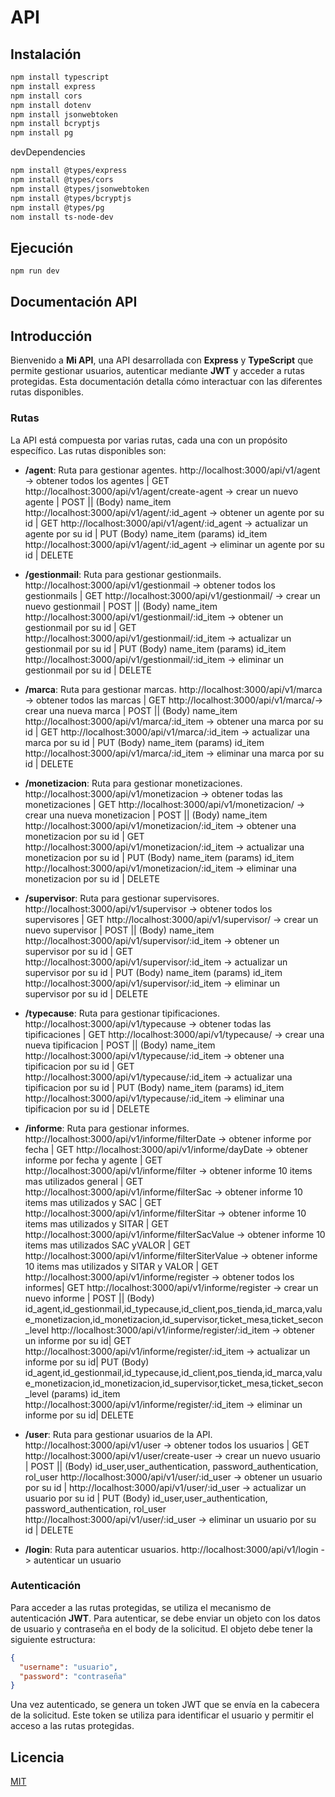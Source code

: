 # API

## Instalación

 ```bash
npm install typescript 
npm install express
npm install cors
npm install dotenv
npm install jsonwebtoken
npm install bcryptjs
npm install pg
```
devDependencies
```bash
npm install @types/express
npm install @types/cors
npm install @types/jsonwebtoken
npm install @types/bcryptjs
npm install @types/pg
nom install ts-node-dev
```

## Ejecución

```bash
npm run dev
```

## Documentación API
## Introducción

Bienvenido a **Mi API**, una API desarrollada con **Express** y **TypeScript** que permite gestionar usuarios, autenticar mediante **JWT** y acceder a rutas protegidas. Esta documentación detalla cómo interactuar con las diferentes rutas disponibles.

### Rutas
La API está compuesta por varias rutas, cada una con un propósito específico. Las rutas disponibles son:

- **/agent**: Ruta para gestionar agentes.
http://localhost:3000/api/v1/agent -> obtener todos los agentes | GET
http://localhost:3000/api/v1/agent/create-agent -> crear un nuevo agente | POST || (Body) name_item
http://localhost:3000/api/v1/agent/:id_agent -> obtener un agente por su id | GET
http://localhost:3000/api/v1/agent/:id_agent -> actualizar un agente por su id | PUT (Body) name_item (params) id_item
http://localhost:3000/api/v1/agent/:id_agent -> eliminar un agente por su id | DELETE

- **/gestionmail**: Ruta para gestionar gestionmails.
http://localhost:3000/api/v1/gestionmail -> obtener todos los gestionmails | GET
http://localhost:3000/api/v1/gestionmail/ -> crear un nuevo gestionmail | POST || (Body) name_item
http://localhost:3000/api/v1/gestionmail/:id_item -> obtener un gestionmail por su id | GET
http://localhost:3000/api/v1/gestionmail/:id_item -> actualizar un gestionmail por su id | PUT (Body) name_item (params) id_item
http://localhost:3000/api/v1/gestionmail/:id_item -> eliminar un gestionmail por su id | DELETE

- **/marca**: Ruta para gestionar marcas.
http://localhost:3000/api/v1/marca -> obtener todos las marcas | GET
http://localhost:3000/api/v1/marca/-> crear una nueva marca  | POST || (Body) name_item
http://localhost:3000/api/v1/marca/:id_item -> obtener una marca por su id | GET
http://localhost:3000/api/v1/marca/:id_item -> actualizar una marca por su id | PUT (Body) name_item (params) id_item
http://localhost:3000/api/v1/marca/:id_item -> eliminar una marca por su id | DELETE

- **/monetizacion**: Ruta para gestionar monetizaciones.
http://localhost:3000/api/v1/monetizacion -> obtener todas las monetizaciones | GET
http://localhost:3000/api/v1/monetizacion/ -> crear una nueva monetizacion | POST || (Body) name_item
http://localhost:3000/api/v1/monetizacion/:id_item -> obtener una monetizacion por su id | GET
http://localhost:3000/api/v1/monetizacion/:id_item -> actualizar una monetizacion por su id | PUT (Body) name_item (params) id_item
http://localhost:3000/api/v1/monetizacion/:id_item -> eliminar una monetizacion por su id | DELETE

- **/supervisor**: Ruta para gestionar supervisores.
http://localhost:3000/api/v1/supervisor -> obtener todos los supervisores | GET
http://localhost:3000/api/v1/supervisor/ -> crear un nuevo supervisor | POST || (Body) name_item
http://localhost:3000/api/v1/supervisor/:id_item -> obtener un supervisor por su id | GET
http://localhost:3000/api/v1/supervisor/:id_item -> actualizar un supervisor por su id  | PUT (Body) name_item (params) id_item
http://localhost:3000/api/v1/supervisor/:id_item -> eliminar un supervisor por su id | DELETE

- **/typecause**: Ruta para gestionar tipificaciones.
http://localhost:3000/api/v1/typecause -> obtener todas las tipificaciones | GET
http://localhost:3000/api/v1/typecause/ -> crear una nueva tipificacion | POST || (Body) name_item
http://localhost:3000/api/v1/typecause/:id_item -> obtener una tipificacion por su id | GET
http://localhost:3000/api/v1/typecause/:id_item -> actualizar una tipificacion por su id | PUT (Body) name_item (params) id_item
http://localhost:3000/api/v1/typecause/:id_item -> eliminar una tipificacion por su id | DELETE

- **/informe**: Ruta para gestionar informes.
http://localhost:3000/api/v1/informe/filterDate -> obtener informe por fecha | GET
http://localhost:3000/api/v1/informe/dayDate -> obtener informe por fecha y agente | GET
http://localhost:3000/api/v1/informe/filter -> obtener informe 10 items mas utilizados general | GET
http://localhost:3000/api/v1/informe/filterSac -> obtener informe 10 items mas utilizados y SAC | GET
http://localhost:3000/api/v1/informe/filterSitar -> obtener informe 10 items mas utilizados y SITAR | GET
http://localhost:3000/api/v1/informe/filterSacValue -> obtener informe 10 items mas utilizados SAC yVALOR | GET
http://localhost:3000/api/v1/informe/filterSiterValue -> obtener informe 10 items mas utilizados y SITAR y VALOR | GET
http://localhost:3000/api/v1/informe/register -> obtener todos los informes| GET
http://localhost:3000/api/v1/informe/register -> crear un nuevo informe | POST  || (Body) id_agent,id_gestionmail,id_typecause,id_client,pos_tienda,id_marca,value_monetizacion,id_monetizacion,id_supervisor,ticket_mesa,ticket_secon_level
http://localhost:3000/api/v1/informe/register/:id_item -> obtener un informe por su id| GET
http://localhost:3000/api/v1/informe/register/:id_item -> actualizar un informe por su id| PUT (Body) id_agent,id_gestionmail,id_typecause,id_client,pos_tienda,id_marca,value_monetizacion,id_monetizacion,id_supervisor,ticket_mesa,ticket_secon_level (params) id_item
http://localhost:3000/api/v1/informe/register/:id_item -> eliminar un informe por su id| DELETE

- **/user**: Ruta para gestionar usuarios de la API.
http://localhost:3000/api/v1/user -> obtener todos los usuarios | GET
http://localhost:3000/api/v1/user/create-user -> crear un nuevo usuario | POST || (Body) id_user,user_authentication, password_authentication, rol_user
http://localhost:3000/api/v1/user/:id_user -> obtener un usuario por su id |
http://localhost:3000/api/v1/user/:id_user -> actualizar un usuario por su id | PUT (Body) id_user,user_authentication, password_authentication, rol_user
http://localhost:3000/api/v1/user/:id_user -> eliminar un usuario por su id | DELETE

- **/login**: Ruta para autenticar usuarios.
http://localhost:3000/api/v1/login -> autenticar un usuario

### Autenticación
Para acceder a las rutas protegidas, se utiliza el mecanismo de autenticación **JWT**. Para autenticar, se debe enviar un objeto con los datos de usuario y contraseña en el body de la solicitud. El objeto debe tener la siguiente estructura:

```json
{
  "username": "usuario",
  "password": "contraseña"
}
```
Una vez autenticado, se genera un token JWT que se envía en la cabecera de la solicitud. Este token se utiliza para identificar el usuario y permitir el acceso a las rutas protegidas.

## Licencia 

[MIT](https://choosealicense.com/licenses/mit/) 
